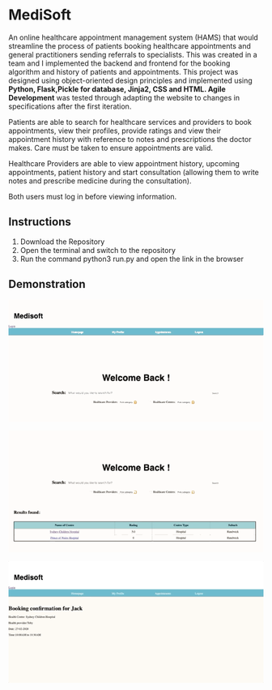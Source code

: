 # MediSoft

An online healthcare appointment management system (HAMS) that would streamline the process of patients booking healthcare appointments and general practitioners sending referrals to specialists. This was created in a team and I implemented the backend and frontend for the booking algorithm and history of patients and appointments. 
This project was designed using object-oriented design principles and implemented using **Python, Flask,Pickle for database, Jinja2, CSS and HTML. Agile Development** was tested through adapting the website to changes in specifications after the first iteration. 

Patients are able to search for healthcare services and providers to book appointments, view their profiles, provide ratings and view their appointment history with reference to notes and prescriptions the doctor makes. Care must be taken to ensure appointments are valid. 

Healthcare Providers are able to view appointment history, upcoming appointments, patient history and start consultation (allowing them to write notes and prescribe medicine during the consultation). 

Both users must log in before viewing information.

## Instructions 
1. Download the Repository
2. Open the terminal and switch to the repository
3. Run the command python3 run.py and open the link in the browser

## Demonstration

   ![](medisoft1.gif)  


   ![](medisoft2.gif)  
   
   
   ![](medisoft3.gif)  
   
